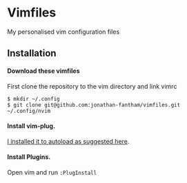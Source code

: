 # Vimfiles

My personalised vim configuration files

## Installation

#### Download these vimfiles

First clone the repository to the vim directory and link vimrc

```
$ mkdir ~/.config
$ git clone git@github.com:jonathan-fantham/vimfiles.git ~/.config/nvim
```

#### Install vim-plug.

[I installed it to autoload as suggested here](https://github.com/junegunn/vim-plug#installation).

#### Install Plugins.

Open vim and run `:PlugInstall`
